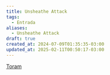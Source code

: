 ```yaml
---
title: Unsheathe Attack
tags:
  - Entrada
aliases:
  - Unsheathe Attack
draft: true
created_at: 2024-07-09T01:35:35-03:00
updated_at: 2025-02-11T00:50:17-03:00
---
```


[Toram](../../26/entrada/Toram.md)
